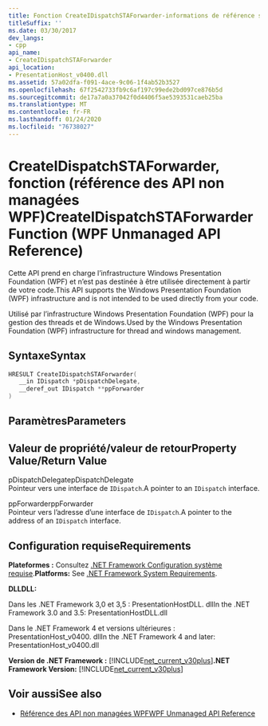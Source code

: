 ```yaml
---
title: Fonction CreateIDispatchSTAForwarder-informations de référence sur les API non managées WPF
titleSuffix: ''
ms.date: 03/30/2017
dev_langs:
- cpp
api_name:
- CreateIDispatchSTAForwarder
api_location:
- PresentationHost_v0400.dll
ms.assetid: 57a02dfa-f091-4ace-9c06-1f4ab52b3527
ms.openlocfilehash: 67f2542733fb9c6af197c99ede2bd097ce876b5d
ms.sourcegitcommit: de17a7a0a37042f0d4406f5ae5393531caeb25ba
ms.translationtype: MT
ms.contentlocale: fr-FR
ms.lasthandoff: 01/24/2020
ms.locfileid: "76738027"
---
```

# <a name="createidispatchstaforwarder-function-wpf-unmanaged-api-reference"></a><span data-ttu-id="9bf3b-102">CreateIDispatchSTAForwarder, fonction (référence des API non managées WPF)</span><span class="sxs-lookup"><span data-stu-id="9bf3b-102">CreateIDispatchSTAForwarder Function (WPF Unmanaged API Reference)</span></span>
<span data-ttu-id="9bf3b-103">Cette API prend en charge l’infrastructure Windows Presentation Foundation (WPF) et n’est pas destinée à être utilisée directement à partir de votre code.</span><span class="sxs-lookup"><span data-stu-id="9bf3b-103">This API supports the Windows Presentation Foundation (WPF) infrastructure and is not intended to be used directly from your code.</span></span>  
  
 <span data-ttu-id="9bf3b-104">Utilisé par l’infrastructure Windows Presentation Foundation (WPF) pour la gestion des threads et de Windows.</span><span class="sxs-lookup"><span data-stu-id="9bf3b-104">Used by the Windows Presentation Foundation (WPF) infrastructure for thread and windows management.</span></span>  
  
## <a name="syntax"></a><span data-ttu-id="9bf3b-105">Syntaxe</span><span class="sxs-lookup"><span data-stu-id="9bf3b-105">Syntax</span></span>  
  
```cpp  
HRESULT CreateIDispatchSTAForwarder(  
   __in IDispatch *pDispatchDelegate,   
   __deref_out IDispatch **ppForwarder  
)  
```  
  
## <a name="parameters"></a><span data-ttu-id="9bf3b-106">Paramètres</span><span class="sxs-lookup"><span data-stu-id="9bf3b-106">Parameters</span></span>  
  
## <a name="property-valuereturn-value"></a><span data-ttu-id="9bf3b-107">Valeur de propriété/valeur de retour</span><span class="sxs-lookup"><span data-stu-id="9bf3b-107">Property Value/Return Value</span></span>  
 <span data-ttu-id="9bf3b-108">pDispatchDelegate</span><span class="sxs-lookup"><span data-stu-id="9bf3b-108">pDispatchDelegate</span></span>  
 <span data-ttu-id="9bf3b-109">Pointeur vers une interface de `IDispatch`.</span><span class="sxs-lookup"><span data-stu-id="9bf3b-109">A pointer to an `IDispatch` interface.</span></span>  
  
 <span data-ttu-id="9bf3b-110">ppForwarder</span><span class="sxs-lookup"><span data-stu-id="9bf3b-110">ppForwarder</span></span>  
 <span data-ttu-id="9bf3b-111">Pointeur vers l’adresse d’une interface de `IDispatch`.</span><span class="sxs-lookup"><span data-stu-id="9bf3b-111">A pointer to the address of an `IDispatch` interface.</span></span>  
  
## <a name="requirements"></a><span data-ttu-id="9bf3b-112">Configuration requise</span><span class="sxs-lookup"><span data-stu-id="9bf3b-112">Requirements</span></span>  
 <span data-ttu-id="9bf3b-113">**Plateformes :** Consultez [.NET Framework Configuration système requise](../../get-started/system-requirements.md).</span><span class="sxs-lookup"><span data-stu-id="9bf3b-113">**Platforms:** See [.NET Framework System Requirements](../../get-started/system-requirements.md).</span></span>  
  
 <span data-ttu-id="9bf3b-114">**DLL**</span><span class="sxs-lookup"><span data-stu-id="9bf3b-114">**DLL:**</span></span>  
  
 <span data-ttu-id="9bf3b-115">Dans les .NET Framework 3,0 et 3,5 : PresentationHostDLL. dll</span><span class="sxs-lookup"><span data-stu-id="9bf3b-115">In the .NET Framework 3.0 and 3.5: PresentationHostDLL.dll</span></span>  
  
 <span data-ttu-id="9bf3b-116">Dans le .NET Framework 4 et versions ultérieures : PresentationHost_v0400. dll</span><span class="sxs-lookup"><span data-stu-id="9bf3b-116">In the .NET Framework 4 and later: PresentationHost_v0400.dll</span></span>  
  
 <span data-ttu-id="9bf3b-117">**Version de .NET Framework :** [!INCLUDE[net_current_v30plus](../../../../includes/net-current-v30plus-md.md)]</span><span class="sxs-lookup"><span data-stu-id="9bf3b-117">**.NET Framework Version:** [!INCLUDE[net_current_v30plus](../../../../includes/net-current-v30plus-md.md)]</span></span>  
  
## <a name="see-also"></a><span data-ttu-id="9bf3b-118">Voir aussi</span><span class="sxs-lookup"><span data-stu-id="9bf3b-118">See also</span></span>

- [<span data-ttu-id="9bf3b-119">Référence des API non managées WPF</span><span class="sxs-lookup"><span data-stu-id="9bf3b-119">WPF Unmanaged API Reference</span></span>](wpf-unmanaged-api-reference.md)
